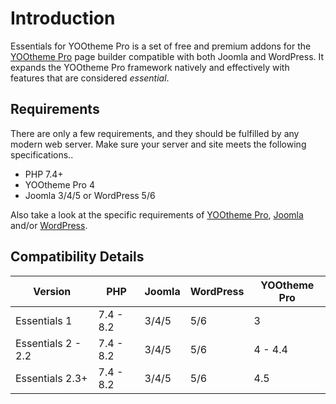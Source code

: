 # Introduction

Essentials for YOOtheme Pro is a set of free and premium addons for the [YOOtheme Pro](https://yootheme.com/page-builder) page builder compatible with both Joomla and WordPress. It expands the YOOtheme Pro framework natively and effectively with features that are considered _essential_.

## Requirements

There are only a few requirements, and they should be fulfilled by any modern web server. Make sure your server and site meets the following specifications..

- PHP 7.4+
- YOOtheme Pro 4
- Joomla 3/4/5 or WordPress 5/6

Also take a look at the specific requirements of [YOOtheme Pro](https://yootheme.com/support/yootheme-pro/joomla/introduction#requirements), [Joomla](https://docs.joomla.org/J4.x:Installing_Joomla#Requirements) and/or [WordPress](https://wordpress.org/about/requirements).

## Compatibility Details

| Version | PHP | Joomla | WordPress | YOOtheme Pro |
| --- | --- | --- | --- | --- |
| Essentials 1 | 7.4 - 8.2 | 3/4/5 | 5/6 | 3 |
| Essentials 2 - 2.2 | 7.4 - 8.2 | 3/4/5 | 5/6 | 4 - 4.4 |
| Essentials 2.3+ | 7.4 - 8.2 |3/4/5 | 5/6 | 4.5 |
